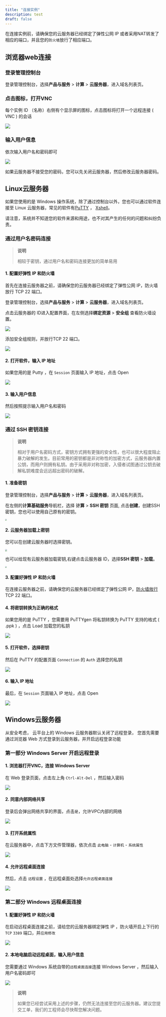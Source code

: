 ```yaml
---
title: "连接实例"
description: test
draft: false
---
```



在连接实例前，请确保您的云服务器已经绑定了弹性公网 IP 或者采用NAT转发了相应的端口，并且您的`防火墙`放行了相应端口。
## 浏览器web连接
### 登录管理控制台

登录管理控制台，选择**产品与服务** > **计算** > **云服务器**，进入域名列表页。

### 点击图标，打开VNC

每个实例 ID （名称）右侧有个显示屏的图标，点击图标将打开一个远程连接 ( VNC ) 的会话

![](/compute/vm/manual/_images/web-signin.png)

### 输入用户信息

依次输入用户名和密码即可

![](/compute/vm/manual/_images/web-vnc.png)

如果云服务器不接受您的密码，您可以先关闭云服务器，然后修改云服务器密码。

## Linux云服务器
如果您使用的是 Windows 操作系统，除了通过控制台以外，您也可以通过软件连接至 Linux 云服务器，常见的软件有[PuTTY](https://www.putty.org/) ， [Xshell](https://www.netsarang.com/zh/xshell/)。

请注意，系统并不知道您的软件来源和用途，也不对其产生的任何的问题和纠纷负责。

### 通过用户名密码连接
>**说明**
>
>相较于密钥，通过用户名和密码连接更加的简单易用

#### 1. 配置好弹性 IP 和防火墙

首先在连接云服务器之前，请确保您的云服务器已经绑定了弹性公网 IP，防火墙放行 TCP 22 端口。

登录管理控制台，选择**产品与服务** > **计算** > **云服务器**，进入域名列表页。

点击云服务器的 ID进入配置界面，在左侧选择**绑定资源** > **安全组** 查看防火墙设置。

![](../_images/fw-ssh-22.png)

添加安全组规则，并放行TCP 22 端口。

![](../_images/fw-ssh-22_1.png)

#### 2. 打开软件，输入 IP 地址

如果您用的是 Putty ，在 `Session` 页面输入 IP 地址，点击 Open

![](/compute/vm/manual/_images/putty-session.png)

#### 3. 输入用户信息

然后按照提示输入用户名和密码

![](/compute/vm/manual/_images/putty-login.png)

### 通过 SSH 密钥连接
>**说明**
>
>相对于用户名密码方式，密钥方式拥有更强的安全性，也可以很大程度阻止暴力破解的发生。目前常用的密钥都是非对称性的加密方式，云服务器内置公钥，而用户则拥有私钥。由于采用非对称加密，入侵者试图通过公钥去破解私钥难度会远远超出密码的破解。

#### 1. 准备密钥

登录管理控制台，选择**产品与服务** > **计算** > **云服务器**，进入域名列表页。

在左侧的**计算基础服务**导航栏，选择 **计算** > **SSH 密钥** 页面, 点击**创建**，创建SSH 密钥，您也可以使用自己原有的密钥。

<img src="../_images/creat-sshkey.png" style="zoom:33%;" />

#### 2. 云服务器加载上密钥

您可以在创建云服务器时选择密钥。

<img src="../_images/creat-instance-key1.png" style="zoom:40%;" />

也可以给现有云服务器加载密钥,右键点击云服务器 ID，选择**SSH 密钥** > **加载**。

<img src="../_images/add-instance-key.png" style="zoom:33%;" />

#### 3. 配置好弹性 IP 和防火墙

在连接云服务器之前，请确保您的云服务器已经绑定了弹性公网 IP，[防火墙放行](/security/security_group/manual/sg_setting/) TCP 22 端口。

#### 4. 将密钥转换为正确的格式

如果您用的是 PuTTY ，您需要用 PuTTYgen 将私钥转换为 PuTTY 支持的格式 ( .ppk ) ，点击 Load 加载您的私钥

![](/compute/vm/manual/_images/putty-key-transmit.png)

#### 5. 打开软件，选择密钥

然后在 PuTTY 的配置页面 `Connection` 的 `Auth` 选择您的私钥

![](/compute/vm/manual/_images/putty-ssh.png)

#### 6. 输入 IP 地址

最后，在 `Session` 页面输入 IP 地址，点击 Open

![](/compute/vm/manual/_images/putty-session.png)

## Windows云服务器
从安全考虑， 云平台上的 Windows 云服务器默认关闭了远程登录， 您首先需要通过浏览器 Web 方式登录到云服务器，并开启远程登录功能

### 第一部分  Windows Server  开启远程登录

#### 1. 浏览器打开VNC，连接 Windows Server

在 Web 登录页面，点击左上角 `Ctrl-Alt-Del` ，然后输入密码

![](/compute/vm/manual/_images/window-web-signin.png)

#### 2. 同意内部网络共享

登录后会弹出网络共享的界面，点击`是`，允许VPC内部的网络

![](/compute/vm/manual/_images/window-web-share.png)

#### 3. 打开系统属性

在云服务器中，点击下方文件管理器，依次点击 `此电脑` - `计算机` - `系统属性`

![](/compute/vm/manual/_images/windows-system-conf.jpg)

#### 4. 允许远程桌面连接

然后，点击 `远程设置` ，在远程桌面处选择`允许远程桌面连接`

![](/compute/vm/manual/_images/windows-connect-set.png)

### 第二部分  Windows 远程桌面连接

#### 1. 配置好弹性 IP 和防火墙

在启动远程桌面连接之前，请给您的云服务器绑定弹性 IP ，防火墙开启上下行的 `TCP` `3389` 端口，并`应用修改`

![](/compute/vm/manual/_images/fw-tcp-3389.png)

#### 2. 本地电脑启动远程桌面，输入用户信息

您需要通过 Windows 系统自带的`远程桌面连接`连接 Windows Server ，然后输入用户名密码即可

![](/compute/vm/manual/_images/windows-connect-1.png)


>**说明**
>
>如果您已经尝试采用上述的步骤，仍然无法连接至您的云服务器。建议您提交工单，我们的工程师会尽快帮您解决问题。
